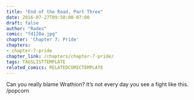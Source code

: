 ```yaml
---
title: "End of the Road, Part Three"
date: 2016-07-27T09:50:00-07:00
draft: false
author: "Rades"
comic: "fd120a.jpg"
chapter: 'Chapter 7: Pride'
chapters:
- chapter-7-pride
chapter_link: /chapters/chapter-7-pride/
tags: TAGSLISTTEMPLATE
related_comics: RELATEDCOMICTEMPLATE
---
```


Can you really blame Wrathion? It’s not every day you see a fight like this.  /popcorn

